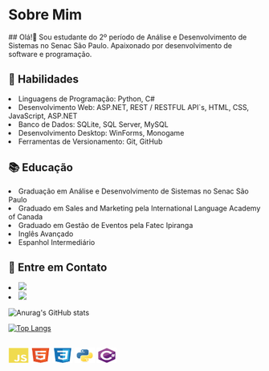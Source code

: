 <h1>Sobre Mim</h1>

<p>## Olá!👋 Sou estudante do 2º período de Análise e Desenvolvimento de Sistemas no Senac São Paulo. Apaixonado por desenvolvimento de software e programação.</p>

<section>
<h2>🚀 Habilidades</h2>
<list>
<li>Linguagens de Programação: Python, C# </li>
<li>Desenvolvimento Web: ASP.NET, REST / RESTFUL API`s, HTML, CSS, JavaScript, ASP.NET</li>
<li>Banco de Dados: SQLite, SQL Server, MySQL</li>
<li>Desenvolvimento Desktop: WinForms, Monogame</li>
<li>Ferramentas de Versionamento: Git, GitHub</li>
</list>
</section>


<section>
<h2>📚 Educação</h2>
<list>
<li>Graduação em Análise e Desenvolvimento de Sistemas no Senac São Paulo</li>
<li>Graduado em Sales and Marketing pela International Language Academy of Canada</li>
<li>Graduado em Gestão de Eventos pela Fatec Ipiranga</li>
<li>Inglês Avançado</li>
<li>Espanhol Intermediário</li>
</list>
</section>

<section>
<h2>📧 Entre em Contato</h2>
<li><a href="https://www.linkedin.com/in/lucas-noffs-motta/" target="_blank"><img src="https://img.shields.io/badge/LinkedIn-0A66C2?style=flat&logo=linkedin&logoColor=white" target="_blank"></a>  </li>
<li><a href = "lnoffs@hotmail.com"><img src="https://img.shields.io/badge/Outlook-0078D4?style=flat&logo=microsoft-outlook&logoColor=white" target="_blank"></a> </li>
</section>

<p></p>

![Anurag's GitHub stats](https://github-readme-stats.vercel.app/api?username=lucasnoffsmotta&show_icons=true&theme=tokyonight)


[![Top Langs](https://github-readme-stats.vercel.app/api/top-langs/?username=lucasnoffsmotta&layout=donut)](https://github.com/lucasnoffsmotta/github-readme-stats)
<div style="display: inline_block"><br>
  <img align="center" alt="Lucas-Js" height="30" width="40" src="https://raw.githubusercontent.com/devicons/devicon/master/icons/javascript/javascript-plain.svg">
  <img align="center" alt="Lucas-HTML" height="30" width="40" src="https://raw.githubusercontent.com/devicons/devicon/master/icons/html5/html5-original.svg">
  <img align="center" alt="Lucas-CSS" height="30" width="40" src="https://raw.githubusercontent.com/devicons/devicon/master/icons/css3/css3-original.svg">
  <img align="center" alt="Lucas-Python" height="30" width="40" src="https://raw.githubusercontent.com/devicons/devicon/master/icons/python/python-original.svg">
  <img align="center" alt="Lucas-Csharp" height="30" width="40" src="https://raw.githubusercontent.com/devicons/devicon/master/icons/csharp/csharp-original.svg">
</div>



<!--
**LucasNoffsMotta/lucasnoffsmotta** is a ✨ _special_ ✨ repository because its `README.md` (this file) appears on your GitHub profile.

Here are some ideas to get you started:

- 🔭 I’m currently working on ...
- 🌱 I’m currently learning ...
- 👯 I’m looking to collaborate on ...
- 🤔 I’m looking for help with ...
- 💬 Ask me about ...
- 📫 How to reach me: ...
- 😄 Pronouns: ...
- ⚡ Fun fact: ...
-->
